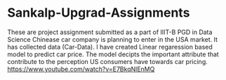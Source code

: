 # Sankalp-Upgrad-Assignments
These are project assignment submitted as a part of IIIT-B PGD in Data Science
Chinease car company is planning to enter in the USA market. It has collected data (Car-Data).
I have created Linear regaression based model to predict car price. The model decipts the important attribute that contribute to the 
perception US consumers have towards car pricing. 
https://www.youtube.com/watch?v=E7BkqNlEnMQ
